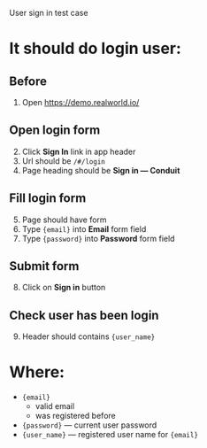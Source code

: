 User sign in test case

# It should do login user:

## Before

1. Open https://demo.realworld.io/

## Open login form

2. Click **Sign In** link in app header
3. Url should be `/#/login`
4. Page heading should be **Sign in — Conduit**

## Fill login form

5. Page should have form
6. Type `{email}` into **Email** form field
7. Type `{password}` into **Password** form field

## Submit form

8. Click on **Sign in** button

## Check user has been login

9. Header should contains `{user_name}`

# Where:

* `{email}`
    * valid email
    * was registered before
* `{password}` — current user password
* `{user_name}` — registered user name for `{email}`
